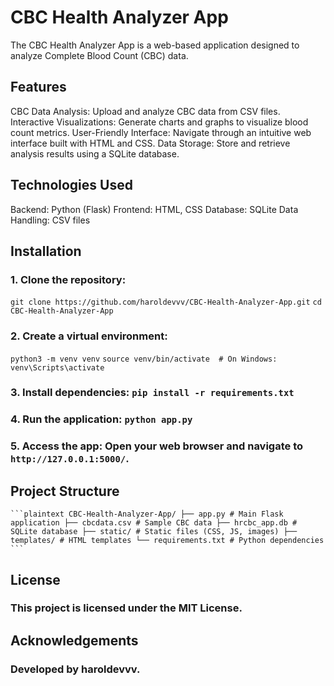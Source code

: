 # CBC Health Analyzer App
The CBC Health Analyzer App is a web-based application designed to analyze Complete Blood Count (CBC) data. 

## Features 
CBC Data Analysis: Upload and analyze CBC data from CSV files.
Interactive Visualizations: Generate charts and graphs to visualize blood count metrics.
User-Friendly Interface: Navigate through an intuitive web interface built with HTML and CSS.
Data Storage: Store and retrieve analysis results using a SQLite database.

## Technologies Used
Backend: Python (Flask)
Frontend: HTML, CSS
Database: SQLite
Data Handling: CSV files

## Installation
### 1. Clone the repository: 
```git clone https://github.com/haroldevvv/CBC-Health-Analyzer-App.git```
```cd CBC-Health-Analyzer-App```
### 2. Create a virtual environment: 
```python3 -m venv venv```
```source venv/bin/activate  # On Windows: venv\Scripts\activate``` 
### 3. Install dependencies: ```pip install -r requirements.txt```
### 4. Run the application: ```python app.py```
### 5. Access the app: Open your web browser and navigate to ```http://127.0.0.1:5000/```.

## Project Structure
<pre><code>```plaintext CBC-Health-Analyzer-App/ ├── app.py # Main Flask application ├── cbcdata.csv # Sample CBC data ├── hrcbc_app.db # SQLite database ├── static/ # Static files (CSS, JS, images) ├── templates/ # HTML templates └── requirements.txt # Python dependencies ```</code></pre>

## License
### This project is licensed under the MIT License.

## Acknowledgements
### Developed by haroldevvv. 
